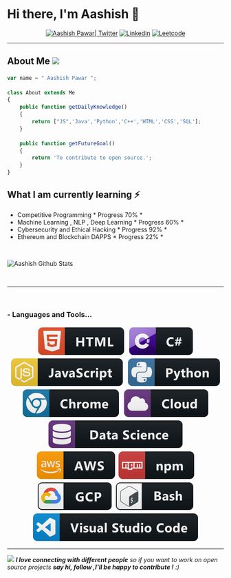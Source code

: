 # Hi there, I'm Aashish 👋  

<!-- ![myreadme](https://visitor-badge.glitch.me/badge?page_id=pawarashish564.myreadme) -->


<p align="center" >

  <a href="https://twitter.com/aashishpawar9">
  <img  alt="Aashish Pawar| Twitter" width="22px" src="https://cdn.jsdelivr.net/npm/simple-icons@v3/icons/twitter.svg" /></a>
  
  <a href="https://www.linkedin.com/in/aashish-pawar/">
  <img  alt="Linkedin" width="22px" src="https://cdn.jsdelivr.net/npm/simple-icons@v3/icons/linkedin.svg" /></a>
  
  <a href="https://leetcode.com/pawarashish564/">
  <img alt="Leetcode" width="22px" src="https://cdn.jsdelivr.net/npm/simple-icons@v3/icons/leetcode.svg" />
  </a>

</p>

--- 
## About Me  <img src="https://media.giphy.com/media/fYSnHlufseco8Fh93Z/giphy.gif" width="30">

```javascript
var name = " Aashish Pawar ";

class About extends Me
{ 
    public function getDailyKnowledge()
    {
        return ["JS",'Java','Python','C++','HTML','CSS','SQL'];
    }

    public function getFutureGoal()
    {
        return 'To contribute to open source.';
    }
}
```

## What I am currently learning ⚡ 
- Competitive Programming * Progress 70% *
- Machine Learning , NLP , Deep Learning * Progress 60% *
- Cybersecurity and Ethical Hacking * Progress 92% *
- Ethereum and Blockchain DAPPS * Progress 22% *

<br />

![Aashish Github Stats](https://github-readme-stats.vercel.app/api?username=pawarashish564&show_icons=true&title_color=fff&icon_color=79ff97&text_color=9f9f9f&bg_color=151515)

<br />

---

<br />

### - Languages and Tools...

<p align="center">
 <img src="https://raw.githubusercontent.com/8bithemant/8bithemant/master/svg/dev/languages/html.svg" alt="Twitter" style="vertical-align:top; margin:4px">
 <img src="https://raw.githubusercontent.com/8bithemant/8bithemant/master/svg/dev/languages/csharp.svg"alt="Twitter" style="vertical-align:top; margin:4px">
 <img src="https://raw.githubusercontent.com/8bithemant/8bithemant/master/svg/dev/languages/js.svg" alt="Twitter" style="vertical-align:top; margin:4px">
 <img src="https://raw.githubusercontent.com/8bithemant/8bithemant/master/svg/dev/languages/python.svg" alt="Twitter" style="vertical-align:top; margin:4px">
 <img src="https://raw.githubusercontent.com/8bithemant/8bithemant/master/svg/dev/misc/chrome.svg" alt="Twitter" style="vertical-align:top; margin:4px">
 <img src="https://raw.githubusercontent.com/8bithemant/8bithemant/master/svg/dev/misc/cloud.svg" alt="Twitter" style="vertical-align:top; margin:4px">
 <img src="https://raw.githubusercontent.com/8bithemant/8bithemant/master/svg/dev/misc/datascience.svg" alt="Twitter" style="vertical-align:top; margin:4px"><img src="https://raw.githubusercontent.com/8bithemant/8bithemant/master/svg/dev/services/aws.svg" alt="Twitter" style="vertical-align:top; margin:4px"><img src="https://raw.githubusercontent.com/8bithemant/8bithemant/master/svg/dev/services/npm.svg" alt="Twitter" style="vertical-align:top; margin:4px"><img src="https://raw.githubusercontent.com/8bithemant/8bithemant/master/svg/dev/services/gcp.svg" alt="Twitter" style="vertical-align:top; margin:4px"><img src="https://raw.githubusercontent.com/8bithemant/8bithemant/master/svg/dev/tools/bash.svg" alt="Twitter" style="vertical-align:top; margin:4px">
 <img src="https://raw.githubusercontent.com/8bithemant/8bithemant/master/svg/dev/tools/visualstudio_code.svg" alt="Twitter" style="vertical-align:top; margin:4px">

</p>

---
<img src="https://media.giphy.com/media/LnQjpWaON8nhr21vNW/giphy.gif" width="60"> <em><b>I love connecting with different people</b> so if you want to work on open source projects  <b>say hi, follow ,I'll be happy to contribute !</b> :)</em>   

